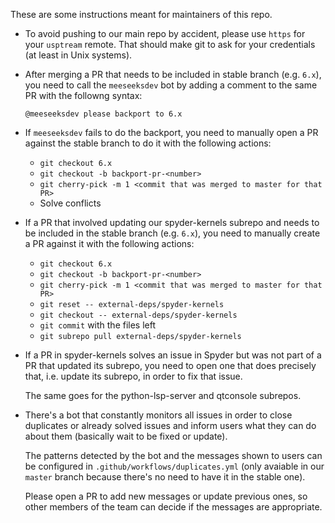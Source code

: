 These are some instructions meant for maintainers of this repo.

* To avoid pushing to our main repo by accident, please use `https` for your `usptream` remote. That should make git to ask for your credentials (at least in Unix systems).

* After merging a PR that needs to be included in stable branch (e.g. `6.x`), you need to call the `meeseeksdev` bot by adding a comment to the same PR with the followng syntax:

    `@meeseeksdev please backport to 6.x`

* If `meeseeksdev` fails to do the backport, you need to manually open a PR against the stable branch to do it with the following actions:

    - `git checkout 6.x`
    - `git checkout -b backport-pr-<number>`
    - `git cherry-pick -m 1 <commit that was merged to master for that PR>`
    - Solve conflicts

* If a PR that involved updating our spyder-kernels subrepo and needs to be included in the stable branch (e.g. `6.x`), you need to manually create a PR against it with the following actions:

    - `git checkout 6.x`
    - `git checkout -b backport-pr-<number>`
    - `git cherry-pick -m 1 <commit that was merged to master for that PR>`
    - `git reset -- external-deps/spyder-kernels`
    - `git checkout -- external-deps/spyder-kernels`
    - `git commit` with the files left
    - `git subrepo pull external-deps/spyder-kernels`

* If a PR in spyder-kernels solves an issue in Spyder but was not part of a PR that updated its subrepo, you need to open one that does precisely that, i.e. update its subrepo, in order to fix that issue.

    The same goes for the python-lsp-server and qtconsole subrepos.

* There's a bot that constantly monitors all issues in order to close duplicates or already solved issues and inform users what they can do about them (basically wait to be fixed or update).

    The patterns detected by the bot and the messages shown to users can be configured in `.github/workflows/duplicates.yml` (only avaiable in our `master` branch because there's no need to have it in the stable one).

    Please open a PR to add new messages or update previous ones, so other members of the team can decide if the messages are appropriate.
